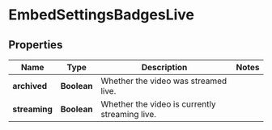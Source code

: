 

# EmbedSettingsBadgesLive


## Properties

| Name | Type | Description | Notes |
|------------ | ------------- | ------------- | -------------|
|**archived** | **Boolean** | Whether the video was streamed live. |  |
|**streaming** | **Boolean** | Whether the video is currently streaming live. |  |



